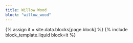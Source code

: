 ```yaml
---
title: Willow Wood
block: "willow_wood"
---
```


{% assign it = site.data.blocks[page.block] %}
{% include block_template.liquid block=it %}

